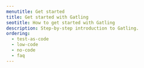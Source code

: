 ```yaml
---
menutitle: Get started
title: Get started with Gatling
seotitle: How to get started with Gatling
description: Step-by-step introduction to Gatling.
ordering:
  - test-as-code
  - low-code
  - no-code
  - faq
---
```

